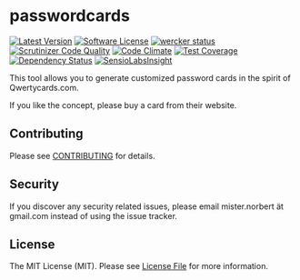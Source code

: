 # passwordcards

[![Latest Version](https://img.shields.io/github/release/raphiz/passwordcards.svg?style=flat-square)](https://github.com/raphiz/passwordcards/releases)
[![Software License](https://img.shields.io/badge/license-MIT-brightgreen.svg?style=flat-square)](LICENSE.md)
[![wercker status](https://app.wercker.com/status/6bb146084db30e23f4d09b20a32ac058/s "wercker status")](https://app.wercker.com/project/bykey/6bb146084db30e23f4d09b20a32ac058)
[![Scrutinizer Code Quality](https://scrutinizer-ci.com/g/raphiz/passwordcards/badges/quality-score.png?b=master)](https://scrutinizer-ci.com/g/raphiz/passwordcards/?branch=master)
[![Code Climate](https://codeclimate.com/github/raphiz/passwordcards/badges/gpa.svg)](https://codeclimate.com/github/raphiz/passwordcards)
[![Test Coverage](https://codeclimate.com/github/raphiz/passwordcards/badges/coverage.svg)](https://codeclimate.com/github/raphiz/passwordcards)
[![Dependency Status](https://www.versioneye.com/user/projects/5506fc2766e561bb9b00016e/badge.svg?style=flat)](https://www.versioneye.com/user/projects/5506fc2766e561bb9b00016e)
[![SensioLabsInsight](https://insight.sensiolabs.com/projects/6152eda9-0cd1-41a3-84fb-9601d0996a86/mini.png)](https://insight.sensiolabs.com/projects/6152eda9-0cd1-41a3-84fb-9601d0996a86)

This tool allows you to generate customized password cards in the spirit of Qwertycards.com.

If you like the concept, please buy a card from their website.

## Contributing

Please see [CONTRIBUTING](CONTRIBUTING.md) for details.

## Security

If you discover any security related issues, please email mister.norbert ät gmail.com instead of using the issue tracker.


## License

The MIT License (MIT). Please see [License File](LICENSE.md) for more information.
